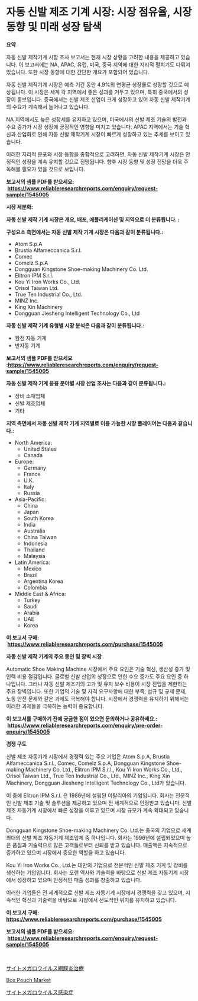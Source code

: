<p><h1>자동 신발 제조 기계 시장: 시장 점유율, 시장 동향 및 미래 성장 탐색</h1></p><p><strong>요약</strong></p>
<p><p>자동 신발 제작기계 시장 조사 보고서는 현재 시장 상황을 고려한 내용을 제공하고 있습니다. 이 보고서에는 NA, APAC, 유럽, 미국, 중국 지역에 대한 지리적 펼치기도 다뤄져 있습니다. 또한 시장 동향에 대한 간단한 개요가 포함되어 있습니다.</p><p>자동 신발 제작기계 시장은 예측 기간 동안 4.9%의 연평균 성장률로 성장할 것으로 예상됩니다. 이 시장은 세계 각 지역에서 좋은 성과를 거두고 있으며, 특히 중국에서의 성장이 돋보입니다. 중국에서는 신발 제조 산업이 크게 성장하고 있어 자동 신발 제작기계의 수요가 계속해서 늘어나고 있습니다.</p><p>NA 지역에서도 높은 성장세를 유지하고 있으며, 미국에서의 신발 제조 기술의 발전과 수요 증가가 시장 성장에 긍정적인 영향을 미치고 있습니다. APAC 지역에서는 기술 혁신과 산업화로 인해 자동 신발 제작기계 시장이 빠르게 성장하고 있는 추세를 보이고 있습니다.</p><p>이러한 지리적 분포와 시장 동향을 종합적으로 고려하면, 자동 신발 제작기계 시장은 안정적인 성장을 계속 유지할 것으로 전망됩니다. 향후 시장 동향 및 성장 전망을 더욱 주목해볼 필요가 있을 것으로 보입니다.</p></p>
<p><strong>보고서의 샘플 PDF를 받으세요: &nbsp;<a href="https://www.reliableresearchreports.com/enquiry/request-sample/1545005">https://www.reliableresearchreports.com/enquiry/request-sample/1545005</a></strong></p>
<p><strong>시장 세분화:</strong></p>
<p><strong> 자동 신발 제작 기계 시장은 개요, 배포, 애플리케이션 및 지역으로 더 분류됩니다. :</strong></p>
<p><strong>구성요소 측면에서는 자동 신발 제작 기계 시장은 다음과 같이 분류됩니다.:</strong></p>
<p><ul><li>Atom S.p.A</li><li>Brustia Alfameccanica S.r.l.</li><li>Comec</li><li>Comelz S.p.A</li><li>Dongguan Kingstone Shoe-making Machinery Co. Ltd.</li><li>Elitron IPM S.r.l.</li><li>Kou Yi Iron Works Co., Ltd.</li><li>Orisol Taiwan Ltd.</li><li>True Ten Industrial Co., Ltd.</li><li>MINZ Inc.</li><li>King Xin Machinery</li><li>Dongguan Jiesheng Intelligent Technology Co., Ltd</li></ul></p>
<p><strong> 자동 신발 제작 기계 유형별 시장 분석은 다음과 같이 분류됩니다.:</strong></p>
<p><ul><li>완전 자동 기계</li><li>반자동 기계</li></ul></p>
<p><strong>보고서의 샘플 PDF를 받으세요 :<a href="https://www.reliableresearchreports.com/enquiry/request-sample/1545005">https://www.reliableresearchreports.com/enquiry/request-sample/1545005</a></strong></p>
<p><strong> 자동 신발 제작 기계 응용 분야별 시장 산업 조사는 다음과 같이 분류됩니다.:</strong></p>
<p><ul><li>장비 소매업체</li><li>신발 제조업체</li><li>기타</li></ul></p>
<p><strong>지역 측면에서 자동 신발 제작 기계 지역별로 이용 가능한 시장 플레이어는 다음과 같습니다.:</strong></p>
<p><ul>
    <li>
        North America:
        <ul>
            <li>United States</li>
            <li>Canada</li>
        </ul>
    </li>
    <li>
        Europe:
        <ul>
            <li>Germany</li>
            <li>France</li>
            <li>U.K.</li>
            <li>Italy</li>
            <li>Russia</li>
        </ul>
    </li>
    <li>
        Asia-Pacific:
        <ul>
            <li>China</li>
            <li>Japan</li>
            <li>South Korea</li>
            <li>India</li>
            <li>Australia</li>
            <li>China Taiwan</li>
            <li>Indonesia</li>
            <li>Thailand</li>
            <li>Malaysia</li>
        </ul>
    </li>
    <li>
        Latin America:
        <ul>
            <li>Mexico</li>
            <li>Brazil</li>
            <li>Argentina Korea</li>
            <li>Colombia</li>
        </ul>
    </li>
    <li>
        Middle East & Africa:
        <ul>
            <li>Turkey</li>
            <li>Saudi</li>
            <li>Arabia</li>
            <li>UAE</li>
            <li>Korea</li>
        </ul>
    </li>
    </ul></p>
<p><strong>이 보고서 구매: &nbsp;<a href="https://www.reliableresearchreports.com/purchase/1545005">https://www.reliableresearchreports.com/purchase/1545005</a></strong></p>
<p><strong>자동 신발 제작 기계의 주요 동인 및 장벽 시장</strong></p>
<p><p>Automatic Shoe Making Machine 시장에서 주요 요인은 기술 혁신, 생산성 증가 및 인력 비용 절감입니다. 글로벌 신발 산업의 성장으로 인한 수요 증가도 주요 요인 중 하나입니다. 그러나 자동 신발 제조기의 고가 및 유지 보수 비용이 시장 진입을 제한하는 주요 장벽입니다. 또한 기업의 기술 및 자격 요구사항에 대한 부족, 법규 및 규제 문제, 노동 안전 문제와 같은 과제도 극복해야 합니다. 시장에서 경쟁력을 유지하기 위해서는 이러한 과제들을 극복하는 능력이 중요합니다.</p></p>
<p><strong>이 보고서를 구매하기 전에 궁금한 점이 있으면 문의하거나 공유하세요.: &nbsp;<a href="https://www.reliableresearchreports.com/enquiry/pre-order-enquiry/1545005">https://www.reliableresearchreports.com/enquiry/pre-order-enquiry/1545005</a></strong></p>
<p><strong>경쟁 구도</strong></p>
<p><p>신발 제조 자동기계 시장에서 경쟁력 있는 주요 기업은 Atom S.p.A, Brustia Alfameccanica S.r.l., Comec, Comelz S.p.A, Dongguan Kingstone Shoe-making Machinery Co. Ltd., Elitron IPM S.r.l., Kou Yi Iron Works Co., Ltd., Orisol Taiwan Ltd., True Ten Industrial Co., Ltd., MINZ Inc., King Xin Machinery, Dongguan Jiesheng Intelligent Technology Co., Ltd가 있습니다. </p><p>이 중에 Elitron IPM S.r.l. 은 1986년에 설립된 이탈리아의 기업입니다. 회사는 전문적인 신발 제조 기술 및 솔루션을 제공하고 있으며 전 세계적으로 인정받고 있습니다. 신발 제조 자동기계 시장에서 빠른 성장을 이루고 있으며 시장 규모가 계속 확대되고 있습니다.</p><p>Dongguan Kingstone Shoe-making Machinery Co. Ltd.는 중국의 기업으로 세계 최대의 신발 제조 자동기계 제조업체 중 하나입니다. 회사는 1996년에 설립되었으며 높은 품질과 기술력으로 많은 고객들로부터 신뢰를 받고 있습니다. 매출액은 지속적으로 증가하고 있으며 시장에서 중요한 역할을 하고 있습니다.</p><p>Kou Yi Iron Works Co., Ltd.는 대만의 기업으로 전문적인 신발 제조 기계 및 장비를 생산하는 기업입니다. 회사는 오랜 역사와 기술력을 바탕으로 신발 제조 자동기계 시장에서 성장하고 있으며 안정적인 매출 성과를 창출하고 있습니다.</p><p>이러한 기업들은 전 세계적으로 신발 제조 자동기계 시장에서 경쟁력을 갖고 있으며, 지속적인 혁신과 기술력을 바탕으로 시장에서 선도적인 위치를 유지하고 있습니다.</p></p>
<p><strong>이 보고서 구매: &nbsp; <a href="https://www.reliableresearchreports.com/purchase/1545005">https://www.reliableresearchreports.com/purchase/1545005</a></strong></p>
<p><strong>보고서의 샘플 PDF를 받으세요: &nbsp;<a href="https://www.reliableresearchreports.com/enquiry/request-sample/1545005">https://www.reliableresearchreports.com/enquiry/request-sample/1545005</a></strong><strong></strong></p>
<p>&nbsp;</p>
<p><p><a href="https://github.com/RodHoppe07/Market-Research-Report-List-1/blob/main/191412314793.md">サイトメガロウイルス網膜炎治療</a></p><p><a href="https://metal-farmhouse-e95.notion.site/Box-Pouch-Market-Provides-Detailed-Segmentation-of-this-Market-based-on-Type-Application-and-Regio-bb1299509b8c46f1bfc6a2a35585730f">Box Pouch Market</a></p><p><a href="https://github.com/laurenreichert/Market-Research-Report-List-1/blob/main/473398814792.md">サイトメガロウイルス感染症</a></p></p>
